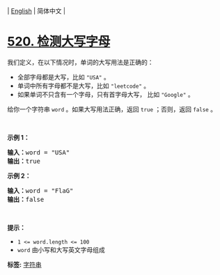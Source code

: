 | [English](README_EN.md) | 简体中文 |

# [520. 检测大写字母](https://leetcode-cn.com/problems/detect-capital)
<p>我们定义，在以下情况时，单词的大写用法是正确的：</p>

<ul>
	<li>全部字母都是大写，比如 <code>"USA"</code> 。</li>
	<li>单词中所有字母都不是大写，比如 <code>"leetcode"</code> 。</li>
	<li>如果单词不只含有一个字母，只有首字母大写，&nbsp;比如&nbsp;<code>"Google"</code> 。</li>
</ul>

<p>给你一个字符串 <code>word</code> 。如果大写用法正确，返回 <code>true</code> ；否则，返回 <code>false</code> 。</p>

<p>&nbsp;</p>

<p><strong>示例 1：</strong></p>

<pre>
<strong>输入：</strong>word = "USA"
<strong>输出：</strong>true
</pre>

<p><strong>示例 2：</strong></p>

<pre>
<strong>输入：</strong>word = "FlaG"
<strong>输出：</strong>false
</pre>

<p>&nbsp;</p>

<p><strong>提示：</strong></p>

<ul>
	<li><code>1 &lt;= word.length &lt;= 100</code></li>
	<li><code>word</code> 由小写和大写英文字母组成</li>
</ul>

**标签:**  [字符串](https://leetcode-cn.com/tag/string) 